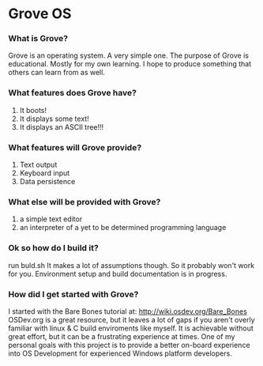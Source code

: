 # Grove OS

### What is Grove? 
Grove is an operating system. A very simple one. The purpose of Grove is educational. Mostly for my own learning. I hope to produce something that others can learn from as well.

### What features does Grove have?
1. It boots!
2. It displays some text!
3. It displays an ASCII tree!!!

### What features will Grove provide?
1. Text output
2. Keyboard input
3. Data persistence

### What else will be provided with Grove?
1. a simple text editor
2. an interpreter of a yet to be determined programming language

### Ok so how do I build it?
run buld.sh
It makes a lot of assumptions though. So it probably won't work for you. Environment setup and build documentation is in progress.

### How did I get started with Grove?
I started with the Bare Bones tutorial at: http://wiki.osdev.org/Bare_Bones
OSDev.org is a great resource, but it leaves a lot of gaps if you aren't overly familiar with linux & C build enviroments like myself.  It is achievable without great effort, but it can be a frustrating experience at times. One of my personal goals with this project is to provide a better on-board experience into OS Development for experienced Windows platform developers.
